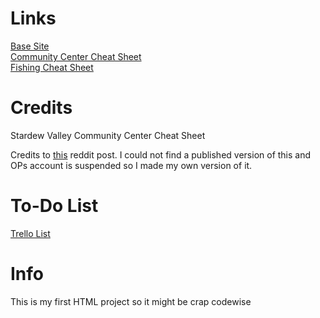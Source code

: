 # Links

[Base Site](https://mocretion.github.io) <br />
[Community Center Cheat Sheet](https://mocretion.github.io/community_center) <br />
[Fishing Cheat Sheet](https://mocretion.github.io/fish)

# Credits

Stardew Valley Community Center Cheat Sheet

Credits to [this](https://www.reddit.com/r/StardewValley/comments/qqy2iz/im_designing_an_interactive_clickable_community/) reddit post. I could not find a published version of this and OPs account is suspended so I made my own version of it.

# To-Do List

[Trello List](https://trello.com/b/x4vJqM4c/stardew-cheat-sheets)

# Info

This is my first HTML project so it might be crap codewise
